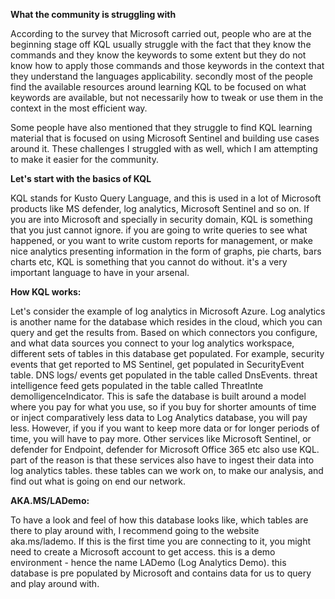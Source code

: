 **What the community is struggling with**

According to the survey that Microsoft carried out, people who are at the beginning stage off KQL usually struggle with the fact that they know the commands and they know the keywords to some extent but they do not know how to apply those commands and those keywords in the context that they understand the languages applicability. secondly most of the people find the available resources around learning KQL to be focused on what keywords are available, but not necessarily how to tweak or use them in the context in the most efficient way.

Some people have also mentioned that they struggle to find KQL learning material that is focused on using Microsoft Sentinel and building use cases around it. These challenges I  struggled with as well, which I am attempting to make it easier for the community.

**Let's start with the basics of KQL**

KQL stands for Kusto Query Language, and this is used in a lot of Microsoft products like MS defender, log analytics, Microsoft Sentinel and so on. If you are into Microsoft and specially in security domain, KQL is something that you just cannot ignore. if you are going to write queries to see what happened, or you want to write custom reports for management, or make nice analytics presenting information in the form of graphs, pie charts, bars charts etc, KQL is something that you cannot do without. it's a very important language to have in your arsenal.

**How KQL works:**


Let's consider the example of log analytics in Microsoft Azure. Log analytics is another name for the database which resides in the cloud, which you can query and get the results from. Based on which connectors you configure, and what data sources you connect to your log analytics workspace, different sets of tables in this database get populated. For example, security events that get reported to MS Sentinel, get populated in SecurityEvent table. DNS logs/ events get populated in the table called DnsEvents. threat intelligence feed gets populated in the table called ThreatInte demolligenceIndicator.
This is safe the database is built around a model where you pay for what you use, so if you buy for shorter amounts of time or inject comparatively less data to Log Analytics database, you will pay less. However, if you if you want to keep more data or for longer periods of time, you will have to pay more.
Other services like Microsoft Sentinel, or defender for Endpoint, defender for Microsoft Office 365 etc also use KQL. part of the reason is that these services also have to ingest their data into log analytics tables. these tables can we work on, to make our analysis, and find out what is going on end our network.

**AKA.MS/LADemo:**


To have a look and feel of how this database looks like, which tables are there to play around with, I recommend going to the website aka.ms/lademo. If this is the first time you are connecting to it, you might need to create a Microsoft account to get access. this is a demo environment - hence the name LADemo (Log Analytics Demo). this database is pre populated by Microsoft and contains data for us to query and play around with.



